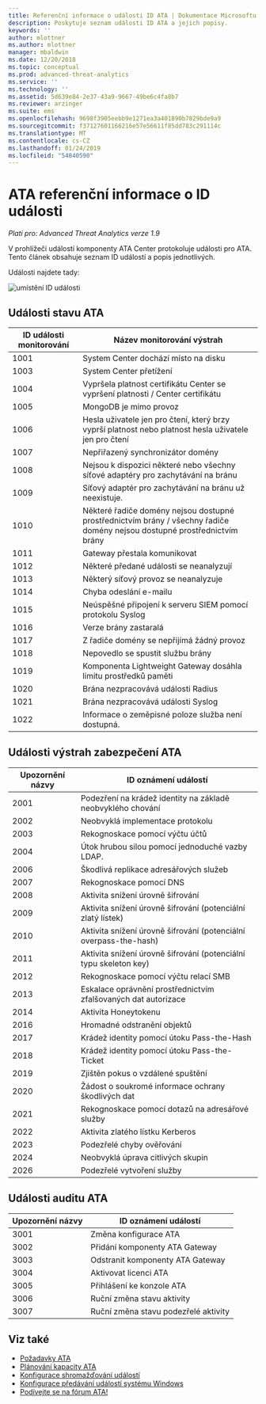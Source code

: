 ```yaml
---
title: Referenční informace o události ID ATA | Dokumentace Microsoftu
description: Poskytuje seznam události ID ATA a jejich popisy.
keywords: ''
author: mlottner
ms.author: mlottner
manager: mbaldwin
ms.date: 12/20/2018
ms.topic: conceptual
ms.prod: advanced-threat-analytics
ms.service: ''
ms.technology: ''
ms.assetid: 5d639e84-2e37-43a9-9667-49be6c4fa8b7
ms.reviewer: arzinger
ms.suite: ems
ms.openlocfilehash: 9698f3905eebb9e1271ea3a401890b7829bde9a9
ms.sourcegitcommit: f37127601166216e57e56611f85dd783c291114c
ms.translationtype: MT
ms.contentlocale: cs-CZ
ms.lasthandoff: 01/24/2019
ms.locfileid: "54840590"
---
```

# <a name="ata-event-id-reference"></a>ATA referenční informace o ID události


*Platí pro: Advanced Threat Analytics verze 1.9*

V prohlížeči událostí komponenty ATA Center protokoluje události pro ATA. Tento článek obsahuje seznam ID událostí a popis jednotlivých.

Události najdete tady:

![umístění ID události](./media/event-id-location.png)

## <a name="ata-health-events"></a>Události stavu ATA

|ID události monitorování| Název monitorování výstrah|
|---------|---------------|
|1001|System Center dochází místo na disku|
|1003|System Center přetížení|
|1004|Vypršela platnost certifikátu Center se vypršení platnosti / Center certifikátu|
|1005|MongoDB je mimo provoz|
|1006|Hesla uživatele jen pro čtení, který brzy vyprší platnost nebo platnost hesla uživatele jen pro čtení|
|1007|Nepřiřazený synchronizátor domény|
|1008|Nejsou k dispozici některé nebo všechny síťové adaptéry pro zachytávání na bránu|
|1009|Síťový adaptér pro zachytávání na bránu už neexistuje.|
|1010|Některé řadiče domény nejsou dostupné prostřednictvím brány / všechny řadiče domény nejsou dostupné prostřednictvím brány|
|1011|Gateway přestala komunikovat|
|1012|Některé předané události se neanalyzují|
|1013|Některý síťový provoz se neanalyzuje|
|1014|Chyba odeslání e-mailu|
|1015|Neúspěšné připojení k serveru SIEM pomocí protokolu Syslog|
|1016|Verze brány zastaralá|
|1017|Z řadiče domény se nepřijímá žádný provoz|
|1018|Nepovedlo se spustit službu brány|
|1019|Komponenta Lightweight Gateway dosáhla limitu prostředků paměti|
|1020|Brána nezpracovává události Radius|
|1021|Brána nezpracovává události Syslog|
|1022|Informace o zeměpisné poloze služba není dostupná.|
 
## <a name="ata-security-alert-events"></a>Události výstrah zabezpečení ATA

|Upozornění názvy|ID oznámení událostí|
|---------|---------------|
|2001|Podezření na krádež identity na základě neobvyklého chování|
|2002|Neobvyklá implementace protokolu|
|2003|Rekognoskace pomocí výčtu účtů|
|2004|Útok hrubou silou pomocí jednoduché vazby LDAP.|
|2006|Škodlivá replikace adresářových služeb|
|2007|Rekognoskace pomocí DNS|
|2008|Aktivita snížení úrovně šifrování|
|2009|Aktivita snížení úrovně šifrování (potenciální zlatý lístek)|
|2010|Aktivita snížení úrovně šifrování (potenciální overpass-the-hash)|
|2011|Aktivita snížení úrovně šifrování (potenciální typu skeleton key)|
|2012|Rekognoskace pomocí výčtu relací SMB|
|2013|Eskalace oprávnění prostřednictvím zfalšovaných dat autorizace|
|2014|Aktivita Honeytokenu|
|2016|Hromadné odstranění objektů|
|2017|Krádež identity pomocí útoku Pass-the-Hash|
|2018|Krádež identity pomocí útoku Pass-the-Ticket|
|2019|Zjištěn pokus o vzdálené spuštění|
|2020|Žádost o soukromé informace ochrany škodlivých dat|
|2021|Rekognoskace pomocí dotazů na adresářové služby|
|2022|Aktivita zlatého lístku Kerberos|
|2023|Podezřelé chyby ověřování|
|2024|Neobvyklá úprava citlivých skupin|
|2026|Podezřelé vytvoření služby|

## <a name="ata-auditing-events"></a>Události auditu ATA

|Upozornění názvy|ID oznámení událostí|
|---------|---------------|
|3001|Změna konfigurace ATA|
|3002|Přidání komponenty ATA Gateway|
|3003|Odstranit komponenty ATA Gateway|
|3004|Aktivovat licenci ATA|
|3005|Přihlášení ke konzole ATA|
|3006|Ruční změna stavu aktivity|
|3007|Ruční změna stavu podezřelé aktivity|

## <a name="see-also"></a>Viz také
- [Požadavky ATA](ata-prerequisites.md)
- [Plánování kapacity ATA](ata-capacity-planning.md)
- [Konfigurace shromažďování událostí](configure-event-collection.md)
- [Konfigurace předávání událostí systému Windows](configure-event-collection.md)
- [Podívejte se na fórum ATA!](https://social.technet.microsoft.com/Forums/security/home?forum=mata)
